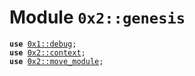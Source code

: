 
<a name="0x2_genesis"></a>

# Module `0x2::genesis`





<pre><code><b>use</b> <a href="">0x1::debug</a>;
<b>use</b> <a href="context.md#0x2_context">0x2::context</a>;
<b>use</b> <a href="move_module.md#0x2_move_module">0x2::move_module</a>;
</code></pre>
